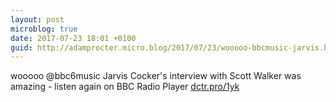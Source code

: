 ```yaml
---
layout: post
microblog: true
date: 2017-07-23 18:01 +0100
guid: http://adamprocter.micro.blog/2017/07/23/wooooo-bbcmusic-jarvis.html
---
```

wooooo @bbc6music Jarvis Cocker's interview with Scott Walker was amazing - listen again on BBC Radio Player [dctr.pro/1yk](http://dctr.pro/1yk)
